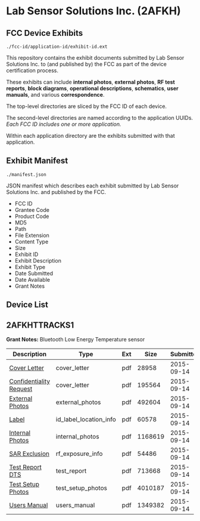 # Lab Sensor Solutions Inc. (2AFKH)
## FCC Device Exhibits

```
./fcc-id/application-id/exhibit-id.ext
```

This repository contains the exhibit documents submitted by Lab Sensor Solutions Inc. to (and published by) the FCC as part of the device certification process.

These exhibits can include **internal photos**, **external photos**, **RF test reports**, **block diagrams**, **operational descriptions**, **schematics**, **user manuals**, and various **correspondence**.

The top-level directories are sliced by the FCC ID of each device.

The second-level directories are named according to the application UUIDs. *Each FCC ID includes one or more application.*

Within each application directory are the exhibits submitted with that application. 

## Exhibit Manifest

```
./manifest.json
```

JSON manifest which describes each exhibit submitted by Lab Sensor Solutions Inc. and published by the FCC.

- FCC ID
- Grantee Code
- Product Code
- MD5
- Path
- File Extension
- Content Type
- Size
- Exhibit ID
- Exhibit Description
- Exhibit Type
- Date Submitted
- Date Available
- Grant Notes

## Device List
## 2AFKHTTRACKS1
**Grant Notes:** Bluetooth Low Energy Temperature sensor

| Description | Type | Ext | Size | Submitted | Available |
| ----------- | ---- | --- | ---- | --------- | --------- |
| [Cover Letter](2AFKHTTRACKS1/c8241430b56142c6ccd896e0176d8f10/2747406.pdf) | cover_letter | pdf | 28958 | 2015-09-14 | 2015-09-14 |
| [Confidentiality Request](2AFKHTTRACKS1/c8241430b56142c6ccd896e0176d8f10/2747408.pdf) | cover_letter | pdf | 195564 | 2015-09-14 | 2015-09-14 |
| [External Photos](2AFKHTTRACKS1/c8241430b56142c6ccd896e0176d8f10/2747409.pdf) | external_photos | pdf | 492604 | 2015-09-14 | 2015-09-14 |
| [Label](2AFKHTTRACKS1/c8241430b56142c6ccd896e0176d8f10/2747410.pdf) | id_label_location_info | pdf | 60578 | 2015-09-14 | 2015-09-14 |
| [Internal Photos](2AFKHTTRACKS1/c8241430b56142c6ccd896e0176d8f10/2747411.pdf) | internal_photos | pdf | 1168619 | 2015-09-14 | 2015-09-14 |
| [SAR Exclusion](2AFKHTTRACKS1/c8241430b56142c6ccd896e0176d8f10/2747413.pdf) | rf_exposure_info | pdf | 54486 | 2015-09-14 | 2015-09-14 |
| [Test Report DTS](2AFKHTTRACKS1/c8241430b56142c6ccd896e0176d8f10/2747416.pdf) | test_report | pdf | 713668 | 2015-09-14 | 2015-09-14 |
| [Test Setup Photos](2AFKHTTRACKS1/c8241430b56142c6ccd896e0176d8f10/2747417.pdf) | test_setup_photos | pdf | 4010187 | 2015-09-14 | 2015-09-14 |
| [Users Manual](2AFKHTTRACKS1/c8241430b56142c6ccd896e0176d8f10/2747418.pdf) | users_manual | pdf | 1349382 | 2015-09-14 | 2015-09-14 |
